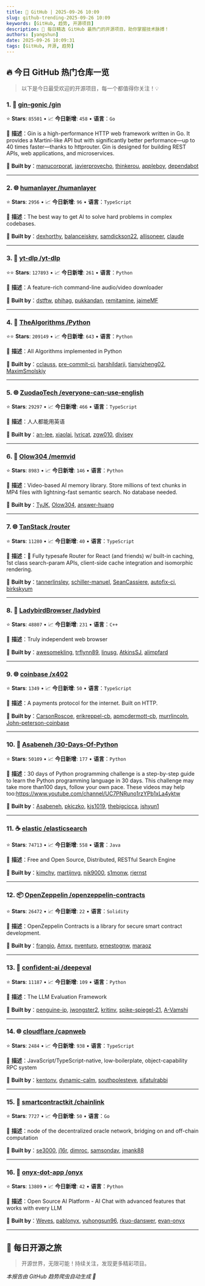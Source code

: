 ```yaml
---
title: 🚀 GitHub | 2025-09-26 10:09
slug: github-trending-2025-09-26 10:09
keywords: [GitHub, 趋势, 开源项目]
description: 🌟 每日精选 GitHub 最热门的开源项目，助你掌握技术脉搏！
authors: [yangshun]
date: 2025-09-26 10:09:31
tags: [GitHub, 开源, 趋势]
---
```


## 🔥 今日 GitHub 热门仓库一览

> 以下是今日最受欢迎的开源项目，每一个都值得你关注！💡

### 1. 🚦 [gin-gonic /gin](https://github.com/gin-gonic/gin)

⭐ **Stars**: `85501`   •   📈 **今日新增**: `458`   •   **语言**：`Go`

📝 **描述**：Gin is a high-performance HTTP web framework written in Go. It provides a Martini-like API but with significantly better performance—up to 40 times faster—thanks to httprouter. Gin is designed for building REST APIs, web applications, and microservices.

🤝 **Built by**：[manucorporat](https://github.com/manucorporat), [javierprovecho](https://github.com/javierprovecho), [thinkerou](https://github.com/thinkerou), [appleboy](https://github.com/appleboy), [dependabot](https://github.com/dependabot)

---

### 2. 🌐 [humanlayer /humanlayer](https://github.com/humanlayer/humanlayer)

⭐ **Stars**: `2956`   •   📈 **今日新增**: `96`   •   **语言**：`TypeScript`

📝 **描述**：The best way to get AI to solve hard problems in complex codebases.

🤝 **Built by**：[dexhorthy](https://github.com/dexhorthy), [balanceiskey](https://github.com/balanceiskey), [samdickson22](https://github.com/samdickson22), [allisoneer](https://github.com/allisoneer), [claude](https://github.com/claude)

---

### 3. 🐍 [yt-dlp /yt-dlp](https://github.com/yt-dlp/yt-dlp)

⭐⭐ **Stars**: `127893`   •   📈 **今日新增**: `261`   •   **语言**：`Python`

📝 **描述**：A feature-rich command-line audio/video downloader

🤝 **Built by**：[dstftw](https://github.com/dstftw), [phihag](https://github.com/phihag), [pukkandan](https://github.com/pukkandan), [remitamine](https://github.com/remitamine), [jaimeMF](https://github.com/jaimeMF)

---

### 4. 🐍 [TheAlgorithms /Python](https://github.com/TheAlgorithms/Python)

⭐⭐ **Stars**: `209149`   •   📈 **今日新增**: `643`   •   **语言**：`Python`

📝 **描述**：All Algorithms implemented in Python

🤝 **Built by**：[cclauss](https://github.com/cclauss), [pre-commit-ci](https://github.com/pre-commit-ci), [harshildarji](https://github.com/harshildarji), [tianyizheng02](https://github.com/tianyizheng02), [MaximSmolskiy](https://github.com/MaximSmolskiy)

---

### 5. 🌐 [ZuodaoTech /everyone-can-use-english](https://github.com/ZuodaoTech/everyone-can-use-english)

⭐ **Stars**: `29297`   •   📈 **今日新增**: `466`   •   **语言**：`TypeScript`

📝 **描述**：人人都能用英语

🤝 **Built by**：[an-lee](https://github.com/an-lee), [xiaolai](https://github.com/xiaolai), [lyricat](https://github.com/lyricat), [zgw010](https://github.com/zgw010), [divisey](https://github.com/divisey)

---

### 6. 🐍 [Olow304 /memvid](https://github.com/Olow304/memvid)

⭐ **Stars**: `8983`   •   📈 **今日新增**: `146`   •   **语言**：`Python`

📝 **描述**：Video-based AI memory library. Store millions of text chunks in MP4 files with lightning-fast semantic search. No database needed.

🤝 **Built by**：[TyJK](https://github.com/TyJK), [Olow304](https://github.com/Olow304), [answer-huang](https://github.com/answer-huang)

---

### 7. 🌐 [TanStack /router](https://github.com/TanStack/router)

⭐ **Stars**: `11280`   •   📈 **今日新增**: `40`   •   **语言**：`TypeScript`

📝 **描述**：🤖 Fully typesafe Router for React (and friends) w/ built-in caching, 1st class search-param APIs, client-side cache integration and isomorphic rendering.

🤝 **Built by**：[tannerlinsley](https://github.com/tannerlinsley), [schiller-manuel](https://github.com/schiller-manuel), [SeanCassiere](https://github.com/SeanCassiere), [autofix-ci](https://github.com/autofix-ci), [birkskyum](https://github.com/birkskyum)

---

### 8. 🔧 [LadybirdBrowser /ladybird](https://github.com/LadybirdBrowser/ladybird)

⭐ **Stars**: `48807`   •   📈 **今日新增**: `231`   •   **语言**：`C++`

📝 **描述**：Truly independent web browser

🤝 **Built by**：[awesomekling](https://github.com/awesomekling), [trflynn89](https://github.com/trflynn89), [linusg](https://github.com/linusg), [AtkinsSJ](https://github.com/AtkinsSJ), [alimpfard](https://github.com/alimpfard)

---

### 9. 🌐 [coinbase /x402](https://github.com/coinbase/x402)

⭐ **Stars**: `1349`   •   📈 **今日新增**: `50`   •   **语言**：`TypeScript`

📝 **描述**：A payments protocol for the internet. Built on HTTP.

🤝 **Built by**：[CarsonRoscoe](https://github.com/CarsonRoscoe), [erikreppel-cb](https://github.com/erikreppel-cb), [apmcdermott-cb](https://github.com/apmcdermott-cb), [murrlincoln](https://github.com/murrlincoln), [John-peterson-coinbase](https://github.com/John-peterson-coinbase)

---

### 10. 🐍 [Asabeneh /30-Days-Of-Python](https://github.com/Asabeneh/30-Days-Of-Python)

⭐ **Stars**: `50109`   •   📈 **今日新增**: `177`   •   **语言**：`Python`

📝 **描述**：30 days of Python programming challenge is a step-by-step guide to learn the Python programming language in 30 days. This challenge may take more than100 days, follow your own pace. These videos may help too:https://www.youtube.com/channel/UC7PNRuno1rzYPb1xLa4yktw

🤝 **Built by**：[Asabeneh](https://github.com/Asabeneh), [pkiczko](https://github.com/pkiczko), [kjs1019](https://github.com/kjs1019), [thebigcicca](https://github.com/thebigcicca), [jshyun1](https://github.com/jshyun1)

---

### 11. ☕ [elastic /elasticsearch](https://github.com/elastic/elasticsearch)

⭐ **Stars**: `74713`   •   📈 **今日新增**: `558`   •   **语言**：`Java`

📝 **描述**：Free and Open Source, Distributed, RESTful Search Engine

🤝 **Built by**：[kimchy](https://github.com/kimchy), [martijnvg](https://github.com/martijnvg), [nik9000](https://github.com/nik9000), [s1monw](https://github.com/s1monw), [rjernst](https://github.com/rjernst)

---

### 12. 📦 [OpenZeppelin /openzeppelin-contracts](https://github.com/OpenZeppelin/openzeppelin-contracts)

⭐ **Stars**: `26472`   •   📈 **今日新增**: `22`   •   **语言**：`Solidity`

📝 **描述**：OpenZeppelin Contracts is a library for secure smart contract development.

🤝 **Built by**：[frangio](https://github.com/frangio), [Amxx](https://github.com/Amxx), [nventuro](https://github.com/nventuro), [ernestognw](https://github.com/ernestognw), [maraoz](https://github.com/maraoz)

---

### 13. 🐍 [confident-ai /deepeval](https://github.com/confident-ai/deepeval)

⭐ **Stars**: `11187`   •   📈 **今日新增**: `109`   •   **语言**：`Python`

📝 **描述**：The LLM Evaluation Framework

🤝 **Built by**：[penguine-ip](https://github.com/penguine-ip), [jwongster2](https://github.com/jwongster2), [kritinv](https://github.com/kritinv), [spike-spiegel-21](https://github.com/spike-spiegel-21), [A-Vamshi](https://github.com/A-Vamshi)

---

### 14. 🌐 [cloudflare /capnweb](https://github.com/cloudflare/capnweb)

⭐ **Stars**: `2484`   •   📈 **今日新增**: `938`   •   **语言**：`TypeScript`

📝 **描述**：JavaScript/TypeScript-native, low-boilerplate, object-capability RPC system

🤝 **Built by**：[kentonv](https://github.com/kentonv), [dynamic-calm](https://github.com/dynamic-calm), [southpolesteve](https://github.com/southpolesteve), [sifatulrabbi](https://github.com/sifatulrabbi)

---

### 15. 🚦 [smartcontractkit /chainlink](https://github.com/smartcontractkit/chainlink)

⭐ **Stars**: `7727`   •   📈 **今日新增**: `50`   •   **语言**：`Go`

📝 **描述**：node of the decentralized oracle network, bridging on and off-chain computation

🤝 **Built by**：[se3000](https://github.com/se3000), [j16r](https://github.com/j16r), [dimroc](https://github.com/dimroc), [samsondav](https://github.com/samsondav), [jmank88](https://github.com/jmank88)

---

### 16. 🐍 [onyx-dot-app /onyx](https://github.com/onyx-dot-app/onyx)

⭐ **Stars**: `13809`   •   📈 **今日新增**: `42`   •   **语言**：`Python`

📝 **描述**：Open Source AI Platform - AI Chat with advanced features that works with every LLM

🤝 **Built by**：[Weves](https://github.com/Weves), [pablonyx](https://github.com/pablonyx), [yuhongsun96](https://github.com/yuhongsun96), [rkuo-danswer](https://github.com/rkuo-danswer), [evan-onyx](https://github.com/evan-onyx)

---

## 🌈 每日开源之旅

> 开源世界，无限可能！持续关注，发现更多精彩项目。

*本报告由 GitHub 趋势爬虫自动生成 🤖*
